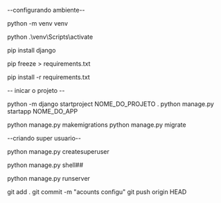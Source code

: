 --configurando ambiente--

python -m venv venv

python .\venv\Scripts\activate

pip install django

pip freeze > requirements.txt

pip install -r requirements.txt

-- inicar o projeto -- 

python -m django startproject NOME_DO_PROJETO .
python manage.py startapp NOME_DO_APP

python manage.py makemigrations
python manage.py migrate

--criando super usuario--

python manage.py createsuperuser

python manage.py shell##

python manage.py runserver



git add .
git commit -m "acounts configu"
git push origin HEAD

